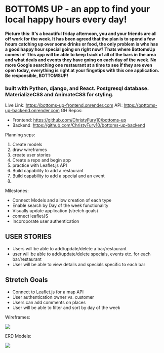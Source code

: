 # BOTTOMS UP - an app to find your local happy hours every day!

#### Picture this: It's a beautiful friday afternoon, you and your friends are all off work for the week. It has been agreed that the plan is to spend a few hours catching up over some drinks or food, the only problem is who has a good happy hour special going on right now? Thats where BottomsUp comes in! This app will be able to keep track of all of the bars in the area and what deals and events they have going on each day of the week. No more Google searching one restaurant at a time to see if they are even open today, everything is right at your fingetips with this one application. Be responsible, BOTTOMSUP!


### built with Python, django, and React. Postgresql database. MaterializeCSS and AnimateCSS for styling. 

Live Link: https://bottoms-up-frontend.onrender.com
API: https://bpttoms-up-backend.onrender.com
GH Repos:
- Frontend: https://github.com/ChristyFury10/bottoms-up
- Backend: https://github.com/ChristyFury10/bottoms-up-backend

Planning seps:
1. Create models
2. draw wireframes
3. create user stories
4. Create a repo and begin app
5. practice with Leaflet.js API
6. Build capability to add a restaurant
7. Build capability to add a special and an event
8. 

Milestones:
- Connect Models and allow creation of each type
- Enable search by Day of the week functionality
- Visually update application
(stretch goals)
- connect leafletJS
- Incoroporate user authentication

## USER STORIES
- Users will be able to add/update/delete a bar/restaurant 
- user will be able to add/update/delete specials, events etc. for each bar/restaurant
- User will be able to view details and specials specific to each bar 

## Stretch Goals
- Connect to Leaflet.js for a map API
- User authentication owner vs. customer
- Users can add comments on places
- User will be able to filter and sort by day of the week

Wireframes:

<img src="https://i.imgur.com/D26xswx.jpg">

ERD Models:

<img src="https://i.imgur.com/Q3aq7fF.png">
